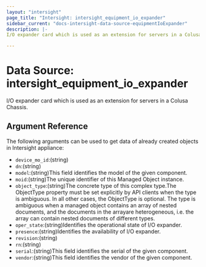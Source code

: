 ```yaml
---
layout: "intersight"
page_title: "Intersight: intersight_equipment_io_expander"
sidebar_current: "docs-intersight-data-source-equipmentIoExpander"
description: |-
I/O expander card which is used as an extension for servers in a Colusa Chassis.

---
```


# Data Source: intersight_equipment_io_expander
I/O expander card which is used as an extension for servers in a Colusa Chassis.

## Argument Reference
The following arguments can be used to get data of already created objects in Intersight appliance:
* `device_mo_id`:(string)
* `dn`:(string)
* `model`:(string)This field identifies the model of the given component.
* `moid`:(string)The unique identifier of this Managed Object instance.
* `object_type`:(string)The concrete type of this complex type.The ObjectType property must be set explicitly by API clients when the type is ambiguous. In all other cases, the ObjectType is optional. The type is ambiguous when a managed object contains an array of nested documents, and the documents in the arrayare heterogeneous, i.e. the array can contain nested documents of different types.
* `oper_state`:(string)Identifies the operational state of I/O expander.
* `presence`:(string)Identifies the availability of I/O expander.
* `revision`:(string)
* `rn`:(string)
* `serial`:(string)This field identifies the serial of the given component.
* `vendor`:(string)This field identifies the vendor of the given component.
